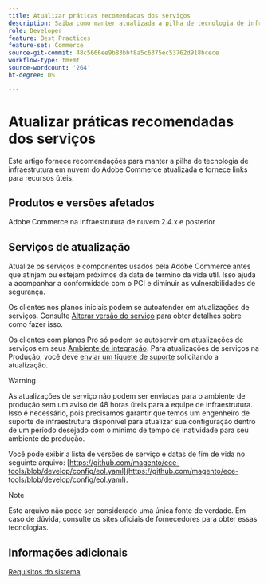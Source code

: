 ```yaml
---
title: Atualizar práticas recomendadas dos serviços
description: Saiba como manter atualizada a pilha de tecnologia de infraestrutura em nuvem do Adobe Commerce.
role: Developer
feature: Best Practices
feature-set: Commerce
source-git-commit: 48c5666ee9b83bbf8a5c6375ec53762d918bcece
workflow-type: tm+mt
source-wordcount: '264'
ht-degree: 0%

---
```



# Atualizar práticas recomendadas dos serviços

Este artigo fornece recomendações para manter a pilha de tecnologia de infraestrutura em nuvem do Adobe Commerce atualizada e fornece links para recursos úteis.

## Produtos e versões afetados

Adobe Commerce na infraestrutura de nuvem 2.4.x e posterior

## Serviços de atualização

Atualize os serviços e componentes usados pela Adobe Commerce antes que atinjam ou estejam próximos da data de término da vida útil. Isso ajuda a acompanhar a conformidade com o PCI e diminuir as vulnerabilidades de segurança.

Os clientes nos planos iniciais podem se autoatender em atualizações de serviços. Consulte [Alterar versão do serviço](https://devdocs.magento.com/cloud/project/services.html#change-service-version) para obter detalhes sobre como fazer isso.

Os clientes com planos Pro só podem se autoservir em atualizações de serviços em seus [Ambiente de integração](https://experienceleague.adobe.com/docs/commerce-knowledge-base/kb/announcements/commerce-announcements/integration-environment-enhancement-request-pro-and-starter.md). Para atualizações de serviços na Produção, você deve [enviar um tíquete de suporte](https://experienceleague.adobe.com/docs/commerce-knowledge-base/kb/help-center-guide/magento-help-center-user-guide.html#submit-ticket) solicitando a atualização.

>[!WARNING]
>
>As atualizações de serviço não podem ser enviadas para o ambiente de produção sem um aviso de 48 horas úteis para a equipe de infraestrutura. Isso é necessário, pois precisamos garantir que temos um engenheiro de suporte de infraestrutura disponível para atualizar sua configuração dentro de um período desejado com o mínimo de tempo de inatividade para seu ambiente de produção.

Você pode exibir a lista de versões de serviço e datas de fim de vida no seguinte arquivo: [https://github.com/magento/ece-tools/blob/develop/config/eol.yaml](https://github.com/magento/ece-tools/blob/develop/config/eol.yaml).

>[!NOTE]
>
>Este arquivo não pode ser considerado uma única fonte de verdade. Em caso de dúvida, consulte os sites oficiais de fornecedores para obter essas tecnologias.

## Informações adicionais

[Requisitos do sistema](../../../installation/system-requirements.md)
